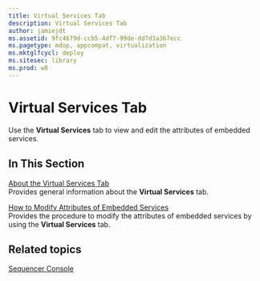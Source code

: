 ```yaml
---
title: Virtual Services Tab
description: Virtual Services Tab
author: jamiejdt
ms.assetid: 9fc4679d-ccb5-4df7-99de-dd7d3a367ecc
ms.pagetype: mdop, appcompat, virtualization
ms.mktglfcycl: deploy
ms.sitesec: library
ms.prod: w8
---
```



# Virtual Services Tab


Use the **Virtual Services** tab to view and edit the attributes of embedded services.

## In This Section


<a href="" id="about-the-virtual-services-tab"></a>[About the Virtual Services Tab](about-the-virtual-services-tab.md)  
Provides general information about the **Virtual Services** tab.

<a href="" id="how-to-modify-attributes-of-embedded-services"></a>[How to Modify Attributes of Embedded Services](how-to-modify-attributes-of-embedded-services.md)  
Provides the procedure to modify the attributes of embedded services by using the **Virtual Services** tab.

## Related topics


[Sequencer Console](sequencer-console.md)

 

 





